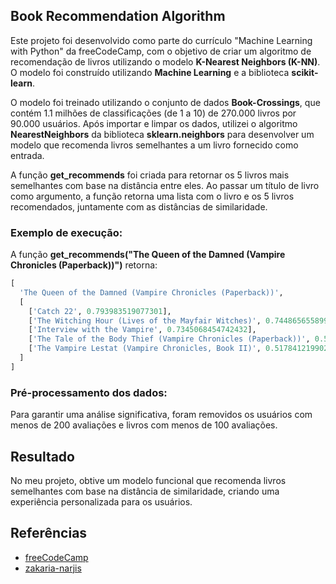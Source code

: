 ## Book Recommendation Algorithm

Este projeto foi desenvolvido como parte do currículo "Machine Learning with Python" da freeCodeCamp, com o objetivo de criar um algoritmo de recomendação de livros utilizando o modelo **K-Nearest Neighbors (K-NN)**. O modelo foi construído utilizando **Machine Learning** e a biblioteca **scikit-learn**.

O modelo foi treinado utilizando o conjunto de dados **Book-Crossings**, que contém 1.1 milhões de classificações (de 1 a 10) de 270.000 livros por 90.000 usuários. Após importar e limpar os dados, utilizei o algoritmo **NearestNeighbors** da biblioteca **sklearn.neighbors** para desenvolver um modelo que recomenda livros semelhantes a um livro fornecido como entrada.

A função **get_recommends** foi criada para retornar os 5 livros mais semelhantes com base na distância entre eles. Ao passar um título de livro como argumento, a função retorna uma lista com o livro e os 5 livros recomendados, juntamente com as distâncias de similaridade.

### Exemplo de execução:

A função **get_recommends("The Queen of the Damned (Vampire Chronicles (Paperback))")** retorna:

```python
[
  'The Queen of the Damned (Vampire Chronicles (Paperback))',
  [
    ['Catch 22', 0.793983519077301], 
    ['The Witching Hour (Lives of the Mayfair Witches)', 0.7448656558990479], 
    ['Interview with the Vampire', 0.7345068454742432],
    ['The Tale of the Body Thief (Vampire Chronicles (Paperback))', 0.5376338362693787],
    ['The Vampire Lestat (Vampire Chronicles, Book II)', 0.5178412199020386]
  ]
]
```

### Pré-processamento dos dados:
Para garantir uma análise significativa, foram removidos os usuários com menos de 200 avaliações e livros com menos de 100 avaliações.

## Resultado

No meu projeto, obtive um modelo funcional que recomenda livros semelhantes com base na distância de similaridade, criando uma experiência personalizada para os usuários.

## Referências

- [freeCodeCamp](https://github.com/freeCodeCamp)  
- [zakaria-narjis](https://github.com/zakaria-narjis)
